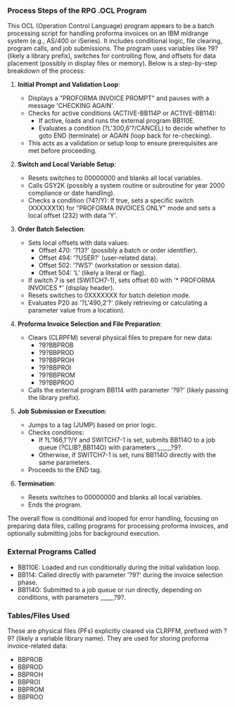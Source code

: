 ### Process Steps of the RPG .OCL Program

This OCL (Operation Control Language) program appears to be a batch processing script for handling proforma invoices on an IBM midrange system (e.g., AS/400 or iSeries). It includes conditional logic, file clearing, program calls, and job submissions. The program uses variables like ?9? (likely a library prefix), switches for controlling flow, and offsets for data placement (possibly in display files or memory). Below is a step-by-step breakdown of the process:

1. **Initial Prompt and Validation Loop**:
   - Displays a "PROFORMA INVOICE PROMPT" and pauses with a message 'CHECKING AGAIN'.
   - Checks for active conditions (ACTIVE-BB114P or ACTIVE-BB114):
     - If active, loads and runs the external program BB110E.
     - Evaluates a condition (?L'300,6'?/CANCEL) to decide whether to goto END (terminate) or AGAIN (loop back for re-checking).
   - This acts as a validation or setup loop to ensure prerequisites are met before proceeding.

2. **Switch and Local Variable Setup**:
   - Resets switches to 00000000 and blanks all local variables.
   - Calls GSY2K (possibly a system routine or subroutine for year 2000 compliance or date handling).
   - Checks a condition (?4?/Y): If true, sets a specific switch (XXXXXX1X) for "PROFORMA INVOICES ONLY" mode and sets a local offset (232) with data 'Y'.

3. **Order Batch Selection**:
   - Sets local offsets with data values:
     - Offset 470: '?13?' (possibly a batch or order identifier).
     - Offset 494: '?USER?' (user-related data).
     - Offset 502: '?WS?' (workstation or session data).
     - Offset 504: 'L' (likely a literal or flag).
   - If switch 7 is set (SWITCH7-1), sets offset 60 with '*     PROFORMA INVOICES      *' (display header).
   - Resets switches to 0XXXXXXX for batch deletion mode.
   - Evaluates P20 as '?L'490,2'?' (likely retrieving or calculating a parameter value from a location).

4. **Proforma Invoice Selection and File Preparation**:
   - Clears (CLRPFM) several physical files to prepare for new data:
     - ?9?BBPROB
     - ?9?BBPROD
     - ?9?BBPROH
     - ?9?BBPROI
     - ?9?BBPROM
     - ?9?BBPROO
   - Calls the external program BB114 with parameter '?9?' (likely passing the library prefix).

5. **Job Submission or Execution**:
   - Jumps to a tag (JUMP) based on prior logic.
   - Checks conditions:
     - If ?L'166,1'?/Y and SWITCH7-1 is set, submits BB114O to a job queue (?CLIB?,BB114O) with parameters ,,,,,,,,?9?.
     - Otherwise, if SWITCH7-1 is set, runs BB114O directly with the same parameters.
   - Proceeds to the END tag.

6. **Termination**:
   - Resets switches to 00000000 and blanks all local variables.
   - Ends the program.

The overall flow is conditional and looped for error handling, focusing on preparing data files, calling programs for processing proforma invoices, and optionally submitting jobs for background execution.

### External Programs Called

- BB110E: Loaded and run conditionally during the initial validation loop.
- BB114: Called directly with parameter '?9?' during the invoice selection phase.
- BB114O: Submitted to a job queue or run directly, depending on conditions, with parameters ,,,,,,,,?9?.

### Tables/Files Used

These are physical files (PFs) explicitly cleared via CLRPFM, prefixed with ?9? (likely a variable library name). They are used for storing proforma invoice-related data:

- BBPROB
- BBPROD
- BBPROH
- BBPROI
- BBPROM
- BBPROO